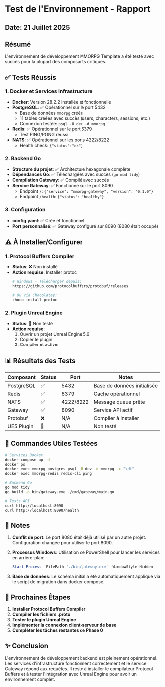 # Test de l'Environnement - Rapport

## Date: 21 Juillet 2025

## Résumé
L'environnement de développement MMORPG Template a été testé avec succès pour la plupart des composants critiques.

## ✅ Tests Réussis

### 1. Docker et Services Infrastructure
- **Docker**: Version 28.2.2 installée et fonctionnelle
- **PostgreSQL**: ✅ Opérationnel sur le port 5432
  - Base de données `mmorpg` créée
  - 11 tables créées avec succès (users, characters, sessions, etc.)
  - Connexion testée: `psql -U dev -d mmorpg`
- **Redis**: ✅ Opérationnel sur le port 6379
  - Test PING/PONG réussi
- **NATS**: ✅ Opérationnel sur les ports 4222/8222
  - Health check: `{"status":"ok"}`

### 2. Backend Go
- **Structure du projet**: ✅ Architecture hexagonale complète
- **Dépendances Go**: ✅ Téléchargées avec succès (`go mod tidy`)
- **Compilation Gateway**: ✅ Compilé avec succès
- **Service Gateway**: ✅ Fonctionne sur le port 8090
  - Endpoint `/`: `{"service": "mmorpg-gateway", "version": "0.1.0"}`
  - Endpoint `/health`: `{"status": "healthy"}`

### 3. Configuration
- **config.yaml**: ✅ Créé et fonctionnel
- **Port personnalisé**: ✅ Gateway configuré sur 8090 (8080 était occupé)

## ⚠️ À Installer/Configurer

### 1. Protocol Buffers Compiler
- **Status**: ❌ Non installé
- **Action requise**: Installer protoc
  ```bash
  # Windows - Télécharger depuis:
  https://github.com/protocolbuffers/protobuf/releases
  
  # Ou via Chocolatey:
  choco install protoc
  ```

### 2. Plugin Unreal Engine
- **Status**: 🔄 Non testé
- **Action requise**: 
  1. Ouvrir un projet Unreal Engine 5.6
  2. Copier le plugin
  3. Compiler et activer

## 📊 Résultats des Tests

| Composant | Status | Port | Notes |
|-----------|--------|------|-------|
| PostgreSQL | ✅ | 5432 | Base de données initialisée |
| Redis | ✅ | 6379 | Cache opérationnel |
| NATS | ✅ | 4222/8222 | Message queue prête |
| Gateway | ✅ | 8090 | Service API actif |
| Protobuf | ❌ | N/A | Compiler à installer |
| UE5 Plugin | 🔄 | N/A | Non testé |

## 🔧 Commandes Utiles Testées

```bash
# Services Docker
docker-compose up -d
docker ps
docker exec mmorpg-postgres psql -U dev -d mmorpg -c "\dt"
docker exec mmorpg-redis redis-cli ping

# Backend Go
go mod tidy
go build -o bin/gateway.exe ./cmd/gateway/main.go

# Tests API
curl http://localhost:8090
curl http://localhost:8090/health
```

## 📝 Notes

1. **Conflit de port**: Le port 8080 était déjà utilisé par un autre projet. Configuration changée pour utiliser le port 8090.

2. **Processus Windows**: Utilisation de PowerShell pour lancer les services en arrière-plan:
   ```powershell
   Start-Process -FilePath './bin/gateway.exe' -WindowStyle Hidden
   ```

3. **Base de données**: Le schéma initial a été automatiquement appliqué via le script de migration dans docker-compose.

## 🚀 Prochaines Étapes

1. **Installer Protocol Buffers Compiler**
2. **Compiler les fichiers .proto**
3. **Tester le plugin Unreal Engine**
4. **Implémenter la connexion client-serveur de base**
5. **Compléter les tâches restantes de Phase 0**

## ✨ Conclusion

L'environnement de développement backend est pleinement opérationnel. Les services d'infrastructure fonctionnent correctement et le service Gateway répond aux requêtes. Il reste à installer le compilateur Protocol Buffers et à tester l'intégration avec Unreal Engine pour avoir un environnement complet.